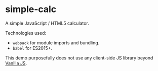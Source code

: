 # simple-calc

A simple JavaScript / HTML5 calculator.

Technologies used:
- `webpack` for module imports and bundling.
- `babel` for ES2015+.

This demo purposefully does not use any client-side JS library beyond [Vanilla JS](http://vanilla-js.com/).